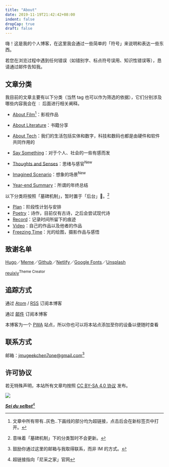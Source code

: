 ```yaml
---
title: "About"
date: 2019-11-19T21:42:42+08:00
indent: false
dropCap: true
draft: false
---
```


嗨！这是我的个人博客，在这里我会通过一些简单的「符号」来说明和表达一些东西。

若您在浏览过程中遇到任何错误（如错别字、标点符号误用、知识性错误等），恳请通过邮件告知我。

## 文章分类

我目前的文章主要有以下分类（当然 tag 也可以作为筛选的依据），它们分别涉及哪些内容我会在 `：` 后面进行相关阐释。

- [About Film](https://dawner.top/categories/about-film/)[^1]：影视作品
- [About Literature](https://dawner.top/categories/about-literature/)：书籍分享
- [About Tech](https://dawner.top/categories/about-tech/)：我们的生活包括实体和数字，科技和数码也都是由硬件和软件共同作用的

- [Say Something](https://dawner.top/categories/say-something/)：对于个人、社会的一些有感而发
- [Thoughts and Senses](https://dawner.top/categories/thoughts-and-senses/)：思绪与感官<sup>New</sup>

- [Imagined Scenario](https://dawner.top/categories/imagined-scenario/)：想象的场景<sup>New</sup>

- [Year-end Summary](https://dawner.top/categories/year-end-summary/)：所谓的年终总结

以下分类将按照「墓碑机制」，暂时置于「后台」🤳。[^2]

- [Plan](https://dawner.top/categories/plan/)：阶段性计划与安排
- [Poetry](https://dawner.top/categories/poetry/)：诗作，目前仅有古诗，之后会尝试现代诗
- [Record](https://dawner.top/categories/record/)：记录时间所留下的痕迹
- [Video](https://dawner.top/categories/video/)：自己的作品以及他者的作品
- [Freezing Time](https://dawner.top/categories/freezing-time/)：光的绘图，摄影作品与感悟

## 致谢名单

[Hugo](https://gohugo.io/)／[Meme](https://themes.gohugo.io/hugo-theme-meme/)／[Github](https://github.com/)／[Netlify](https://app.netlify.com/)／[Google Fonts](https://fonts.google.com/)／[Unsplash](https://unsplash.com/)

[reuixiy](https://io-oi.me/)<sup>Theme Creator</sup>

## 追踪方式

通过 [Atom](https://dawner.top/atom.xml) / [RSS](https://dawner.top/rss.xml) 订阅本博客

通过 [邮件](http://eepurl.com/gZ4Djv) 订阅本博客

本博客为一个 [PWA](https://web.dev/progressive-web-apps/) 站点，所以你也可以将本站点添加至你的设备以便随时查看

## 联系方式

邮箱：[jmugeekchen7one@gmail.com](https://mail.google.com/mail/u/0/?view=cm&fs=1&tf=1&source=mailto&to=jmugeekchen7one@gmail.com)[^3]

##  许可协议

若无特殊声明，本站所有文章均按照 [CC BY-SA 4.0 协议](https://creativecommons.org/licenses/by-sa/4.0/) 发布。

![](https://dawnblog-1300625500.cos.ap-guangzhou.myqcloud.com/images/20210527235410.png)

***[Sei du selbst](https://nietzschehaus.ch/de/)***[^4]



[^1]: 文章中所有带有..灰色..下画线的部分均为超链接，点击后会在新标签页中打开。
[^2]: 意味着「墓碑机制」下的分类暂时不会更新。
[^3]: 鼓励你通过这里的邮箱与我取得联系，而非 IM 的方式。
[^4]:超链接指向「尼采之家」官网



